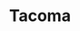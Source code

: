 ---
title: Tacoma
crosslinks:
- BurningMan
- Seattle
- Fisting
- WAlitics
- fargo
- 243rxpc
- makinghiphop
- SeattleWA
- news
- livven
- personalfinance
- CompTIA
- gatekeeping
- legaladvice
- army
- trashpandas
- discgolf
- raining
- Serendipity
---